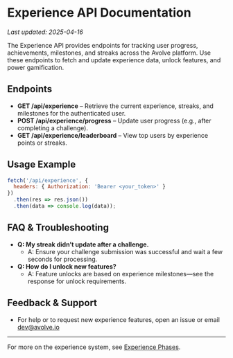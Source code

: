 # Experience API Documentation

_Last updated: 2025-04-16_

The Experience API provides endpoints for tracking user progress, achievements, milestones, and streaks across the Avolve platform. Use these endpoints to fetch and update experience data, unlock features, and power gamification.

## Endpoints
- **GET /api/experience** – Retrieve the current experience, streaks, and milestones for the authenticated user.
- **POST /api/experience/progress** – Update user progress (e.g., after completing a challenge).
- **GET /api/experience/leaderboard** – View top users by experience points or streaks.

## Usage Example
```js
fetch('/api/experience', {
  headers: { Authorization: 'Bearer <your_token>' }
})
  .then(res => res.json())
  .then(data => console.log(data));
```

## FAQ & Troubleshooting
- **Q: My streak didn’t update after a challenge.**
  - A: Ensure your challenge submission was successful and wait a few seconds for processing.
- **Q: How do I unlock new features?**
  - A: Feature unlocks are based on experience milestones—see the response for unlock requirements.

## Feedback & Support
- For help or to request new experience features, open an issue or email dev@avolve.io

---

For more on the experience system, see [Experience Phases](../EXPERIENCE-PHASES.md).
